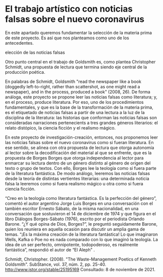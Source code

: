# El trabajo artístico con noticias falsas sobre el nuevo coronavirus

En este apartado queremos fundamentar la selección de la materia prima de este proyecto. Es así que nos planteamos como uno de los antecedentes.

elección de las noticias falsas

Otro punto central en el trabajo de Goldsmith es, como plantea Christopher Schmidt, una propuesta de lectura que termina siendo eje central de la producción poética.

En palabras de Schmidt, Goldsmith "read the newspaper like a book (doggedly left-to-right, rather than scattershot, as one might read a newspaper), and in the process, produced a book" (2008, 26). 
De forma análoga, este proyecto se propone leer las noticias falsas como literatura; y, en el proceso, produce literatura. 
Por eso, uno de los procedimientos fundamentales, y que es la base de la transformación de la materia prima, es el etiquetado de noticias falsas a partir de una lectura a la luz de la disciplina de la literatura: las historias que conforman las noticias falsas son consideradas narraciones pertenecients a tres grandes géneros literarios: el relato distópico, la ciencia ficción y el realismo mágico. 

En este proyecto de investigación-creación, entonces, nos proponemos leer las noticias falsas sobre el nuevo coronavirus como si fueran literatura. En ese sentido, se alinea con otra propuesta de lectura que otorga autonomía al lector sobre la decodificación del material al que se enfrente, que es la propuesta de Borges
Borges que otorga independencia al lector para enmarcar su lectura dentro de un género distinto al género de origen del texto o grupo de textos. Con ello, Borges lee la teología como si fuera parte de la literatura fantástica. De modo análogo, leeremos las noticias falsas desde la teoría de distintas vertientes literarias: una determinada noticia falsa la leeremos como si fuera realismo mágico u otra como si fuera ciencia ficción.

“Creo en la teología como literatura fantástica. Es la perfección del género”, comentó el autor argentino Jorge Luis Borges en una conversación con el también escritor Ernesto Sábato, de la misma nacionalidad, en una conversación que sostuvieron el 14 de diciembre de 1974 y que figura en el libro Diálogos Borges-Sábato (1976), escrito por el periodista Orlando Barone. “¿Y qué opina de Dios, Borges?”, le preguntó seguidamente Barone, quien los reuniera en aquella ocasión para discutir un amplia gama de temas. “¡Es la máxima creación de la literatura fantástica! Lo que imaginaron Wells, Kafka o Poe no es nada comparado con lo que imaginó la teología. La idea de un ser perfecto, omnipotente, todopoderoso, es realmente fantástica”, respondió el autor de “El Aleph” .





Schmidt, Christopher. (2008). "The Waste-Management Poetics of Kenneth Goldsmith". SubStance, vol. 37, núm. 2, pp. 25-40. http://www.jstor.org/stable/25195169 Consultado: 8 de noviembre de 2021.
